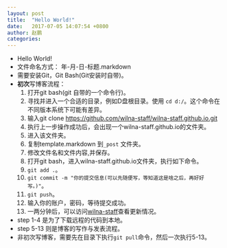 ```yaml
---
layout: post
title:  "Hello World!"
date:   2017-07-05 14:07:54 +0800
author: 赵鹏
categories: 
---
```


* Hello World!
* 文件命名方式： 年-月-日-标题.markdown
* 需要安装Git，Git Bash(Git安装时自带)。
* **初次**写博客流程：
  1. 打开git bash(git 自带的一个命令行)。
  2. 寻找并进入一个合适的目录，例如D盘根目录。使用 `cd d:/`。这个命令在不同版本系统下可能有差异。
  3. 输入git clone https://github.com/wilna-staff/wilna-staff.github.io.git
  4. 执行上一步操作成功后，会出现一个wilna-staff.github.io的文件夹。
  5. 进入该文件夹。
  6. 复制template.markdown 到`_post` 文件夹。
  7. 修改文件名和文件内容,并保存。
  8. 打开git bash，进入wilna-staff.github.io文件夹，执行如下命令。
  9. `git add .`。
  10. `git commit -m "你的提交信息(可以先随便写，等知道这是啥之后，再好好写。)"`。
  11. `git push`。
  12. 输入你的账户，密码，等待提交成功。
  13. 一两分钟后，可以访问[wilna-staff](https://wilna-staff.github.io)查看更新情况。
* step 1-4 是为了下载远程的代码到本地。
* step 5-13 则是博客的写作与发表流程。
* 非初次写博客，需要先在目录下执行`git pull`命令，然后一次执行5-13。
